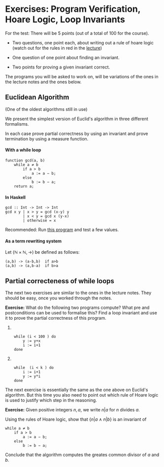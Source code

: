 # Exercises: Program Verification, Hoare Logic, Loop Invariants

For the test: There will be 5 points (out of a total of 100 for the course).

- Two questions, one point each, about writing out a rule of hoare logic (watch out for the rules in red in the [lecture](https://hackmd.io/@m5rnD-8SSPuuSHTKgXvMjg/Hy135C2tH))

- One question of one point about finding an invariant.

- Two points for proving a given invariant correct.

The programs you will be asked to work on, will be variations of the ones in the lecture notes and the ones below.



## Euclidean Algorithm

(One of the oldest algorithms still in use)

We present the simplest version of Euclid's algorithm in three different formalisms. 

In each case prove partial correctness by using an invariant and prove termination by using a measure function.

#### With a while loop

    function gcd(a, b)
        while a ≠ b 
            if a > b
                a := a − b; 
            else
                b := b − a; 
        return a;

#### In Haskell

    gcd :: Int -> Int -> Int
    gcd x y | x > y = gcd (x-y) y
            | x < y = gcd x (y-x)
            | otherwise = x

Recommended: Run [this program](https://github.com/alexhkurz/programming-languages-2019/blob/master/mygcd.hs) and test a few values.

#### As a term rewriting system

Let  $(\mathbb N\times \mathbb N,\to)$ be defined as follows:

    (a,b) -> (a-b,b)  if a>b
    (a,b) -> (a,b-a)  if b>a


## Partial correcteness of while loops

The next two exercises are similar to the ones in the lecture notes. They should be easy, once you worked through the notes.

**Exercise:** What do the following two programs compute? What pre and postconditions can be used to formalise this? Find a loop invariant and use it to prove the partial correctness of this program.

1)

        while (i < 100 ) do
            y := y+x
            i := i+1  
        done

2)

        while  (i < k ) do
            i := i+1 
            y := y*i
        done


The next exercise is essentially the same as the one above on Euclid's algorithm. But this time you also need to point out which rule of Hoare logic is used to justify which step in the reasoning.

**Exercise:** Given positive integers $n,a$, we write $n|a$ for $n$ divides $a$.

Using the rules of Hoare logic, show that $\{n|a \ \wedge \ n|b\}$ is an invariant of

    while a ≠ b 
        if a > b
            a := a − b; 
        else
            b := b − a; 

Conclude that the algorithm computes the greates common divisor of $a$ and $b$.

